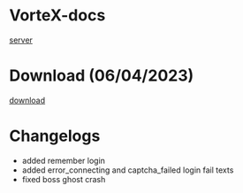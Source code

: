 # VorteX-docs
[server](https://discord.gg/ym6rHJtTek)

# Download (06/04/2023)
[download](https://bit.ly/3WNz9cs)

# Changelogs
* added remember login
* added error_connecting and captcha_failed login fail texts
* fixed boss ghost crash
